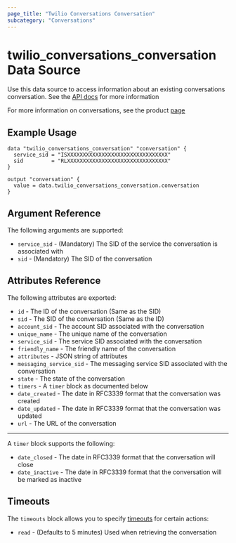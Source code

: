 ```yaml
---
page_title: "Twilio Conversations Conversation"
subcategory: "Conversations"
---
```


# twilio_conversations_conversation Data Source

Use this data source to access information about an existing conversations conversation. See the [API docs](https://www.twilio.com/docs/conversations/api/conversation-resource) for more information

For more information on conversations, see the product [page](https://www.twilio.com/conversations)

## Example Usage

```hcl
data "twilio_conversations_conversation" "conversation" {
  service_sid = "ISXXXXXXXXXXXXXXXXXXXXXXXXXXXXXXXX"
  sid         = "RLXXXXXXXXXXXXXXXXXXXXXXXXXXXXXXXX"
}

output "conversation" {
  value = data.twilio_conversations_conversation.conversation
}
```

## Argument Reference

The following arguments are supported:

- `service_sid` - (Mandatory) The SID of the service the conversation is associated with
- `sid` - (Mandatory) The SID of the conversation

## Attributes Reference

The following attributes are exported:

- `id` - The ID of the conversation (Same as the SID)
- `sid` - The SID of the conversation (Same as the ID)
- `account_sid` - The account SID associated with the conversation
- `unique_name` - The unique name of the conversation
- `service_sid` - The service SID associated with the conversation
- `friendly_name` - The friendly name of the conversation
- `attributes` - JSON string of attributes
- `messaging_service_sid` - The messaging service SID associated with the conversation
- `state` - The state of the conversation
- `timers` - A `timer` block as documented below
- `date_created` - The date in RFC3339 format that the conversation was created
- `date_updated` - The date in RFC3339 format that the conversation was updated
- `url` - The URL of the conversation

---

A `timer` block supports the following:

- `date_closed` - The date in RFC3339 format that the conversation will close
- `date_inactive` - The date in RFC3339 format that the conversation will be marked as inactive

## Timeouts

The `timeouts` block allows you to specify [timeouts](https://www.terraform.io/docs/configuration/resources.html#timeouts) for certain actions:

- `read` - (Defaults to 5 minutes) Used when retrieving the conversation
